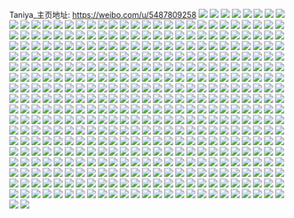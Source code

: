 Taniya_主页地址: https://weibo.com/u/5487809258 
![](https://wx4.sinaimg.cn/mw2000/005ZohSygy1h95zuwslwij31o0280npd.jpg) 
![](https://wx4.sinaimg.cn/mw2000/005ZohSygy1h95zvsg5s0j324n1o01ky.jpg) 
![](https://wx4.sinaimg.cn/mw2000/005ZohSygy1h95zv31nz1j32c0340npe.jpg) 
![](https://wx4.sinaimg.cn/mw2000/005ZohSygy1h95zw1trtvj30zu25otsc.jpg) 
![](https://wx4.sinaimg.cn/mw2000/005ZohSygy1h95zw4f3t1j30zu25oh9a.jpg) 
![](https://wx4.sinaimg.cn/mw2000/005ZohSygy1h95zcb1r9rj32c0340b29.jpg) 
![](https://wx4.sinaimg.cn/mw2000/005ZohSygy1h95zcgtg01j32c03401kz.jpg) 
![](https://wx4.sinaimg.cn/mw2000/005ZohSygy1h95z9g89dej31o0280kjm.jpg) 
![](https://wx4.sinaimg.cn/mw2000/005ZohSygy1h95yhqa2xnj32c02u0e81.jpg) 
![](https://wx4.sinaimg.cn/mw2000/005ZohSygy1h95yht1cf7j32c0340x6q.jpg) 
![](https://wx4.sinaimg.cn/mw2000/005ZohSygy1h95yi25teyj32yy1uh7wi.jpg) 
![](https://wx4.sinaimg.cn/mw2000/005ZohSygy1h8gouebncwj33402c04qr.jpg) 
![](https://wx4.sinaimg.cn/mw2000/005ZohSygy1h8gouvb2maj32c02klnpd.jpg) 
![](https://wx4.sinaimg.cn/mw2000/005ZohSygy1h6zey9qec3j31o0280b2a.jpg) 
![](https://wx4.sinaimg.cn/mw2000/005ZohSygy1h6zey5wbtwj32c0340x6q.jpg) 
![](https://wx4.sinaimg.cn/mw2000/005ZohSygy1h6zeybqvpuj30tu13udmr.jpg) 
![](https://wx4.sinaimg.cn/mw2000/005ZohSygy1h6zey7816wj32c03401kz.jpg) 
![](https://wx4.sinaimg.cn/mw2000/005ZohSygy1h68kj6m0nmj30u0140wgv.jpg) 
![](https://wx4.sinaimg.cn/mw2000/005ZohSygy1h68kjbuna6j30u01407cz.jpg) 
![](https://wx4.sinaimg.cn/mw2000/005ZohSygy1h68kjd84z0j30u00zw444.jpg) 
![](https://wx4.sinaimg.cn/mw2000/005ZohSygy1h5ijsxka7sj30u0140wo1.jpg) 
![](https://wx4.sinaimg.cn/mw2000/005ZohSygy1h3w806z3vnj30u0140jyn.jpg) 
![](https://wx4.sinaimg.cn/mw2000/005ZohSygy1h3w8096zbfj30u0140qdt.jpg) 
![](https://wx4.sinaimg.cn/mw2000/005ZohSygy1h3w80adfd1j30u011qgte.jpg) 
![](https://wx4.sinaimg.cn/mw2000/005ZohSygy1h3w80bfkfaj30u0140te6.jpg) 
![](https://wx4.sinaimg.cn/mw2000/005ZohSygy1h3w80esif9j30u01400zf.jpg) 
![](https://wx4.sinaimg.cn/mw2000/005ZohSygy1h3w80h1ls3j30u014p11k.jpg) 
![](https://wx4.sinaimg.cn/mw2000/005ZohSygy1h3aew0w56lj30qt1ao0we.jpg) 
![](https://wx4.sinaimg.cn/mw2000/005ZohSygy1h3aevkdrxkj30r619rgp0.jpg) 
![](https://wx4.sinaimg.cn/mw2000/005ZohSygy1h3af3y5f3vj30qm1f5djr.jpg) 
![](https://wx4.sinaimg.cn/mw2000/005ZohSygy1h3aezz6htkj30u0140dnx.jpg) 
![](https://wx4.sinaimg.cn/mw2000/005ZohSygy1h3af3xil0rj30u01sxgr1.jpg) 
![](https://wx4.sinaimg.cn/mw2000/005ZohSygy1h34mekm142j30u01hcdo5.jpg) 
![](https://wx4.sinaimg.cn/mw2000/005ZohSygy1h34mfsdm9kj30u01hcahr.jpg) 
![](https://wx4.sinaimg.cn/mw2000/005ZohSygy1h34mel9eo5j30mi0u0n0k.jpg) 
![](https://wx4.sinaimg.cn/mw2000/005ZohSygy1h32nqkxl5dj30u0140ajq.jpg) 
![](https://wx4.sinaimg.cn/mw2000/005ZohSygy1h2yghfojlhj30u013wh2s.jpg) 
![](https://wx4.sinaimg.cn/mw2000/005ZohSygy1h2ygh6hy5qj30u0141k3i.jpg) 
![](https://wx4.sinaimg.cn/mw2000/005ZohSygy1h2s6gnk465j30mi0u0adw.jpg) 
![](https://wx4.sinaimg.cn/mw2000/005ZohSygy1h2onlmfm2uj31420u0whk.jpg) 
![](https://wx4.sinaimg.cn/mw2000/005ZohSygy1h2kv6y9x7aj31400u0wmu.jpg) 
![](https://wx4.sinaimg.cn/mw2000/005ZohSygy1h2kvd7ukacj313u0tun59.jpg) 
![](https://wx4.sinaimg.cn/mw2000/005ZohSygy1h1xsl0fvfkj32c033zu0z.jpg) 
![](https://wx4.sinaimg.cn/mw2000/005ZohSygy1h1xsl200htj32c033y4qq.jpg) 
![](https://wx4.sinaimg.cn/mw2000/005ZohSygy1h1qtrdjkzjj31400u013h.jpg) 
![](https://wx4.sinaimg.cn/mw2000/005ZohSygy1h1qtrnxeafj30u0140qdy.jpg) 
![](https://wx4.sinaimg.cn/mw2000/005ZohSygy1h107edesb1j30wi1bjjw9.jpg) 
![](https://wx4.sinaimg.cn/mw2000/005ZohSygy1h107eeb5e3j30wi1ln44f.jpg) 
![](https://wx4.sinaimg.cn/mw2000/005ZohSygy1h0zpt6s3jaj30u0140afv.jpg) 
![](https://wx4.sinaimg.cn/mw2000/005ZohSygy1h0zpt1nrvjj30u0140wk3.jpg) 
![](https://wx4.sinaimg.cn/mw2000/005ZohSygy1h0zptr73z6j30sa25bnia.jpg) 
![](https://wx4.sinaimg.cn/mw2000/005ZohSygy1h0zptbr0vdj30sg2dbnb0.jpg) 
![](https://wx4.sinaimg.cn/mw2000/005ZohSygy1h0zpt90y54j30u018ln9v.jpg) 
![](https://wx4.sinaimg.cn/mw2000/005ZohSygy1h0zpt3hr8kj30u0140dq6.jpg) 
![](https://wx4.sinaimg.cn/mw2000/005ZohSygy1h0zpt4rk2wj30u0140n2i.jpg) 
![](https://wx4.sinaimg.cn/mw2000/005ZohSygy1h0zptfse1tj30sg2d7axu.jpg) 
![](https://wx4.sinaimg.cn/mw2000/005ZohSygy1h0zptjzsanj30u01407bo.jpg) 
![](https://wx4.sinaimg.cn/mw2000/005ZohSygy1h0oprohb6yj31zw2hjhdt.jpg) 
![](https://wx4.sinaimg.cn/mw2000/005ZohSygy1h0oprpothgj320y2m1kjl.jpg) 
![](https://wx4.sinaimg.cn/mw2000/005ZohSygy1h0oprnohrrj31o0280kjl.jpg) 
![](https://wx4.sinaimg.cn/mw2000/005ZohSygy1gz9rf8qkxlj30u01hcqdp.jpg) 
![](https://wx4.sinaimg.cn/mw2000/005ZohSygy1gytgy2g26dj31o0280npd.jpg) 
![](https://wx4.sinaimg.cn/mw2000/005ZohSygy1gytgzwhsz2j30u016618k.jpg) 
![](https://wx4.sinaimg.cn/mw2000/005ZohSygy1gymsaerx0fj31jl221x6p.jpg) 
![](https://wx4.sinaimg.cn/mw2000/005ZohSygy1gyms9rtgxaj32c0340qv9.jpg) 
![](https://wx4.sinaimg.cn/mw2000/005ZohSygy1gymsa5dmwsj31o0280e82.jpg) 
![](https://wx4.sinaimg.cn/mw2000/005ZohSygy1gymsab75axj32c0340hdw.jpg) 
![](https://wx4.sinaimg.cn/mw2000/005ZohSygy1gymsa1wdwrj32801o0hdu.jpg) 
![](https://wx4.sinaimg.cn/mw2000/005ZohSygy1gyms9yll9uj32c0340b2e.jpg) 
![](https://wx4.sinaimg.cn/mw2000/005ZohSygy1gx5k1pzoggj30u0140475.jpg) 
![](https://wx4.sinaimg.cn/mw2000/005ZohSyly1gwv4ba1qtqj310c1fl4qp.jpg) 
![](https://wx4.sinaimg.cn/mw2000/005ZohSygy1gwr4piaxxhj31400u0ajm.jpg) 
![](https://wx4.sinaimg.cn/mw2000/005ZohSygy1gwq020cymfj31ek1xy1kx.jpg) 
![](https://wx4.sinaimg.cn/mw2000/005ZohSygy1gwq021pwq8j31o02807wh.jpg) 
![](https://wx4.sinaimg.cn/mw2000/005ZohSygy1gwq01jii7hj32c0340u0x.jpg) 
![](https://wx4.sinaimg.cn/mw2000/005ZohSygy1gwq08b141yj32801o0hdu.jpg) 
![](https://wx4.sinaimg.cn/mw2000/005ZohSygy1gwq01yo2l6j31hp22ae81.jpg) 
![](https://wx4.sinaimg.cn/mw2000/005ZohSygy1gwq022s0y1j30sg1tjnmq.jpg) 
![](https://wx4.sinaimg.cn/mw2000/005ZohSygy1gwq01ff2h4j32c0340u0y.jpg) 
![](https://wx4.sinaimg.cn/mw2000/005ZohSygy1gwq01homwsj33402c0e82.jpg) 
![](https://wx4.sinaimg.cn/mw2000/005ZohSygy1gwq01piriaj32c0340b2b.jpg) 
![](https://wx4.sinaimg.cn/mw2000/005ZohSygy1gvst37ugcoj32o02o0e81.jpg) 
![](https://wx4.sinaimg.cn/mw2000/005ZohSygy1gvmwr95uk7j62801o0npd02.jpg) 
![](https://wx4.sinaimg.cn/mw2000/005ZohSygy1gvmwq4sl02j61o0280u0x02.jpg) 
![](https://wx4.sinaimg.cn/mw2000/005ZohSygy1gvmwqmrgrfj62801o0e8102.jpg) 
![](https://wx4.sinaimg.cn/mw2000/005ZohSygy1gvmwranupvj61o02807wh02.jpg) 
![](https://wx4.sinaimg.cn/mw2000/005ZohSygy1gvmwqcuk5fj62o02o01kz02.jpg) 
![](https://wx4.sinaimg.cn/mw2000/005ZohSygy1gvmwqdw3nij60xw0oy12r02.jpg) 
![](https://wx4.sinaimg.cn/mw2000/005ZohSygy1gvmwqxgs0hj61o02804qp02.jpg) 
![](https://wx4.sinaimg.cn/mw2000/005ZohSygy1gvmwrgf435j62c0340x6q02.jpg) 
![](https://wx4.sinaimg.cn/mw2000/005ZohSygy1gvmwqtaasjj62c02c0b2b02.jpg) 
![](https://wx4.sinaimg.cn/mw2000/005ZohSygy1gvmwrmu21sj63402c0b2b02.jpg) 
![](https://wx4.sinaimg.cn/mw2000/005ZohSygy1gvmwr34dstj61o0280b2a02.jpg) 
![](https://wx4.sinaimg.cn/mw2000/005ZohSyly1gvcjsc6kdij62c0340x6p02.jpg) 
![](https://wx4.sinaimg.cn/mw2000/005ZohSyly1guhlrxw0huj31o0280x6p.jpg) 
![](https://wx4.sinaimg.cn/mw2000/005ZohSyly1guhls15u9yj63402c0kjn02.jpg) 
![](https://wx4.sinaimg.cn/mw2000/005ZohSyly1guhls2ianyj62801o0u0x02.jpg) 
![](https://wx4.sinaimg.cn/mw2000/005ZohSyly1guhls6scvsj62c0340qv602.jpg) 
![](https://wx4.sinaimg.cn/mw2000/005ZohSygy1gtz2j6yjxaj31w02ionpd.jpg) 
![](https://wx4.sinaimg.cn/mw2000/005ZohSygy1grqe7ochvaj32lo2o0u12.jpg) 
![](https://wx4.sinaimg.cn/mw2000/005ZohSygy1grqe79551bj30u01oo1jo.jpg) 
![](https://wx4.sinaimg.cn/mw2000/005ZohSygy1grqe7a91hqj30u01t0npa.jpg) 
![](https://wx4.sinaimg.cn/mw2000/005ZohSygy1grqe7baen3j30tz1gu1kx.jpg) 
![](https://wx4.sinaimg.cn/mw2000/005ZohSygy1grqe7c8z5lj30u01cckio.jpg) 
![](https://wx4.sinaimg.cn/mw2000/005ZohSygy1grqe7g0h9yj3340340qv9.jpg) 
![](https://wx4.sinaimg.cn/mw2000/005ZohSygy1grmu5t4xr3j32c0340kjp.jpg) 
![](https://wx4.sinaimg.cn/mw2000/005ZohSygy1grmu5q2nrnj30u01t04q1.jpg) 
![](https://wx4.sinaimg.cn/mw2000/005ZohSygy1grmu5qyp10j314021q1ky.jpg) 
![](https://wx4.sinaimg.cn/mw2000/005ZohSygy1grmu5vluw4j32dc35skjq.jpg) 
![](https://wx4.sinaimg.cn/mw2000/005ZohSygy1grj97b2r5dj32c0340kjr.jpg) 
![](https://wx4.sinaimg.cn/mw2000/005ZohSygy1grj97d82f0j32c03401l4.jpg) 
![](https://wx4.sinaimg.cn/mw2000/005ZohSygy1grj97fath9j32c0340e87.jpg) 
![](https://wx4.sinaimg.cn/mw2000/005ZohSygy1grj978xrkvj32801o07wk.jpg) 
![](https://wx4.sinaimg.cn/mw2000/005ZohSygy1grj974qql3j32dc35skjt.jpg) 
![](https://wx4.sinaimg.cn/mw2000/005ZohSygy1grj976tc99j32c0340hdy.jpg) 
![](https://wx4.sinaimg.cn/mw2000/005ZohSygy1grasxeb7ixj32c0340kjs.jpg) 
![](https://wx4.sinaimg.cn/mw2000/005ZohSygy1grasx934usj32c0340x6w.jpg) 
![](https://wx4.sinaimg.cn/mw2000/005ZohSygy1graswux9erj32dc35sx6x.jpg) 
![](https://wx4.sinaimg.cn/mw2000/005ZohSygy1grasxkuwurj32801o0kjo.jpg) 
![](https://wx4.sinaimg.cn/mw2000/005ZohSygy1grasxi1j2xj31o02801kz.jpg) 
![](https://wx4.sinaimg.cn/mw2000/005ZohSygy1grasx3yee5j32c0340e87.jpg) 
![](https://wx4.sinaimg.cn/mw2000/005ZohSygy1graswz9ys5j32c0340x6t.jpg) 
![](https://wx4.sinaimg.cn/mw2000/005ZohSygy1grasxos5q3j32c03407wm.jpg) 
![](https://wx4.sinaimg.cn/mw2000/005ZohSygy1grasxgetrzj325s321kjm.jpg) 
![](https://wx4.sinaimg.cn/mw2000/005ZohSygy1gr7hsjbegwj31ho1zkkjm.jpg) 
![](https://wx4.sinaimg.cn/mw2000/005ZohSygy1gr7hstp1z4j32dc35s4qy.jpg) 
![](https://wx4.sinaimg.cn/mw2000/005ZohSygy1gr7ht8za38j31o0280qv9.jpg) 
![](https://wx4.sinaimg.cn/mw2000/005ZohSygy1gr7hsn18wmj329q340nph.jpg) 
![](https://wx4.sinaimg.cn/mw2000/005ZohSygy1gr7ht4hwvpj32c0340x6v.jpg) 
![](https://wx4.sinaimg.cn/mw2000/005ZohSygy1gr7hsyd2ccj32c0340npj.jpg) 
![](https://wx4.sinaimg.cn/mw2000/005ZohSygy1gr7hshdsuij30u0140tdj.jpg) 
![](https://wx4.sinaimg.cn/mw2000/005ZohSygy1gr7htapx5kj32c0340qv5.jpg) 
![](https://wx4.sinaimg.cn/mw2000/005ZohSygy1gr7htcf5ujj32c02c04qq.jpg) 
![](https://wx4.sinaimg.cn/mw2000/005ZohSygy1gr0bo31wppj30u013zh42.jpg) 
![](https://wx4.sinaimg.cn/mw2000/005ZohSygy1gr0bo3hxumj30rs1i4nhl.jpg) 
![](https://wx4.sinaimg.cn/mw2000/005ZohSygy1gr0bo4w1wyj30rs15o1kx.jpg) 
![](https://wx4.sinaimg.cn/mw2000/005ZohSygy1gpwzm0bonnj30u0140q6e.jpg) 
![](https://wx4.sinaimg.cn/mw2000/005ZohSygy1gpx03lxrpbj30u0140wgp.jpg) 
![](https://wx4.sinaimg.cn/mw2000/005ZohSygy1gpwzlfpm6pj32dc35s4qv.jpg) 
![](https://wx4.sinaimg.cn/mw2000/005ZohSygy1gpwzt5a5w8j30u0140djw.jpg) 
![](https://wx4.sinaimg.cn/mw2000/005ZohSygy1gpwzrdiivlj313z0u0aib.jpg) 
![](https://wx4.sinaimg.cn/mw2000/005ZohSygy1gpwzt62e51j31400u00wd.jpg) 
![](https://wx4.sinaimg.cn/mw2000/005ZohSygy1gpwzwwszaqj30u00u0jv8.jpg) 
![](https://wx4.sinaimg.cn/mw2000/005ZohSygy1gpwztv2l4ej31400u0793.jpg) 
![](https://wx4.sinaimg.cn/mw2000/005ZohSygy1gpwzxnr5btj30u013z0za.jpg) 
![](https://wx4.sinaimg.cn/mw2000/005ZohSygy1gpwzrerizmj30u0140dj5.jpg) 
![](https://wx4.sinaimg.cn/mw2000/005ZohSygy1gpwzyri313j335s2dcqva.jpg) 
![](https://wx4.sinaimg.cn/mw2000/005ZohSyly1gpv817h5xvj320e2xgqv7.jpg) 
![](https://wx4.sinaimg.cn/mw2000/005ZohSyly1gpv81k3l8lj32o02o04qt.jpg) 
![](https://wx4.sinaimg.cn/mw2000/005ZohSyly1gpv80ladw1j32dc35skjq.jpg) 
![](https://wx4.sinaimg.cn/mw2000/005ZohSyly1gpv80xtlkkj32dc35s7wm.jpg) 
![](https://wx4.sinaimg.cn/mw2000/005ZohSygy1gpq1tgpucnj30u0140qpn.jpg) 
![](https://wx4.sinaimg.cn/mw2000/005ZohSygy1gpq1th92mhj30u0140nid.jpg) 
![](https://wx4.sinaimg.cn/mw2000/005ZohSygy1gpq1tk4i7gj31w02ionpf.jpg) 
![](https://wx4.sinaimg.cn/mw2000/005ZohSygy1gpq1tq4hihj32dc35sx6u.jpg) 
![](https://wx4.sinaimg.cn/mw2000/005ZohSygy1gpbgu9vg8xj31og28kb2b.jpg) 
![](https://wx4.sinaimg.cn/mw2000/005ZohSygy1gpbgu7882gj31sc2dsu0z.jpg) 
![](https://wx4.sinaimg.cn/mw2000/005ZohSygy1gpbgu87kpfj31401hce81.jpg) 
![](https://wx4.sinaimg.cn/mw2000/005ZohSygy1gpbgu4bxlzj31sc2dsx6r.jpg) 
![](https://wx4.sinaimg.cn/mw2000/005ZohSygy1gp95vqkntxj30u014047q.jpg) 
![](https://wx4.sinaimg.cn/mw2000/005ZohSygy1gp95v56duuj31w02io1l0.jpg) 
![](https://wx4.sinaimg.cn/mw2000/005ZohSygy1gp95uz7xo7j32882zbu10.jpg) 
![](https://wx4.sinaimg.cn/mw2000/005ZohSygy1gp95xs3006j30u0140wlx.jpg) 
![](https://wx4.sinaimg.cn/mw2000/005ZohSygy1gp96k6tlxaj30qo0w4acx.jpg) 
![](https://wx4.sinaimg.cn/mw2000/005ZohSygy1gp95vr6jdzj30u01400yo.jpg) 
![](https://wx4.sinaimg.cn/mw2000/005ZohSygy1gp96tnaguhj30u0140aew.jpg) 
![](https://wx4.sinaimg.cn/mw2000/005ZohSygy1gp96n7eusvj31400u0gs6.jpg) 
![](https://wx4.sinaimg.cn/mw2000/005ZohSygy1gp96pxum7mj31400u0afn.jpg) 
![](https://wx4.sinaimg.cn/mw2000/005ZohSyly1gox1efpdr9j31w02io4qs.jpg) 
![](https://wx4.sinaimg.cn/mw2000/005ZohSyly1gox1ehcpvnj32002yoqv7.jpg) 
![](https://wx4.sinaimg.cn/mw2000/005ZohSyly1gox1ehvwshj30u014044a.jpg) 
![](https://wx4.sinaimg.cn/mw2000/005ZohSyly1gox1ejj2pmj32402tchdv.jpg) 
![](https://wx4.sinaimg.cn/mw2000/005ZohSyly1gox1elcs4dj32402tce83.jpg) 
![](https://wx4.sinaimg.cn/mw2000/005ZohSyly1gox1en685rj31w02iohdw.jpg) 
![](https://wx4.sinaimg.cn/mw2000/005ZohSyly1gox1enw5b9j30vc0u0wrw.jpg) 
![](https://wx4.sinaimg.cn/mw2000/005ZohSyly1goqpy09htwj32he2le1kz.jpg) 
![](https://wx4.sinaimg.cn/mw2000/005ZohSyly1goqpyaos59j31w02iox6r.jpg) 
![](https://wx4.sinaimg.cn/mw2000/005ZohSyly1goqpyvgmo9j32dc35su12.jpg) 
![](https://wx4.sinaimg.cn/mw2000/005ZohSyly1goqpz3xdevj32o02o0hdv.jpg) 
![](https://wx4.sinaimg.cn/mw2000/005ZohSyly1goqpz4yzluj30u00u0n2a.jpg) 
![](https://wx4.sinaimg.cn/mw2000/005ZohSyly1goqpz59wr2j30go0goq4i.jpg) 
![](https://wx4.sinaimg.cn/mw2000/005ZohSyly1goiis1qv6rj30u014gjvo.jpg) 
![](https://wx4.sinaimg.cn/mw2000/005ZohSyly1goiis1akekj313z0u0gqi.jpg) 
![](https://wx4.sinaimg.cn/mw2000/005ZohSyly1go83nc20ztj32c02c0b2d.jpg) 
![](https://wx4.sinaimg.cn/mw2000/005ZohSyly1go83ny9ciuj32c0340qvb.jpg) 
![](https://wx4.sinaimg.cn/mw2000/005ZohSyly1go83nlmv6cj32c02c01l0.jpg) 
![](https://wx4.sinaimg.cn/mw2000/005ZohSyly1go83n0iq7nj32c0342npg.jpg) 
![](https://wx4.sinaimg.cn/mw2000/005ZohSyly1go83ow8r3gj32o02o01kz.jpg) 
![](https://wx4.sinaimg.cn/mw2000/005ZohSyly1go83o055mnj30u0140gt3.jpg) 
![](https://wx4.sinaimg.cn/mw2000/005ZohSyly1go83te1nwfj30qo10agnu.jpg) 
![](https://wx4.sinaimg.cn/mw2000/005ZohSyly1go83v4lvs2j30qo0pv75p.jpg) 
![](https://wx4.sinaimg.cn/mw2000/005ZohSyly1go83x9rvg2j30nc0nxq31.jpg) 
![](https://wx4.sinaimg.cn/mw2000/005ZohSyly1go4rrlqmy1j31w02ioqv7.jpg) 
![](https://wx4.sinaimg.cn/mw2000/005ZohSyly1go4rnxmgkwj325r2ntx6r.jpg) 
![](https://wx4.sinaimg.cn/mw2000/005ZohSyly1go4ro3zzdpj32o02o0x6r.jpg) 
![](https://wx4.sinaimg.cn/mw2000/005ZohSyly1go3fyndhlcj31400u0wzg.jpg) 
![](https://wx4.sinaimg.cn/mw2000/005ZohSyly1go3fyo06r5j31400u0at3.jpg) 
![](https://wx4.sinaimg.cn/mw2000/005ZohSyly1go128yhdcej30u00vetd6.jpg) 
![](https://wx4.sinaimg.cn/mw2000/005ZohSyly1go129hsu01j32jb2c0hdu.jpg) 
![](https://wx4.sinaimg.cn/mw2000/005ZohSyly1go128zbd0cj30zg0rgnma.jpg) 
![](https://wx4.sinaimg.cn/mw2000/005ZohSyly1go129fj4zpj32c0340u14.jpg) 
![](https://wx4.sinaimg.cn/mw2000/005ZohSyly1go128t1wnbj315o15ou0x.jpg) 
![](https://wx4.sinaimg.cn/mw2000/005ZohSyly1go128y197yj315m1jikjl.jpg) 
![](https://wx4.sinaimg.cn/mw2000/005ZohSyly1gnnf11wxrzj32o02o07wl.jpg) 
![](https://wx4.sinaimg.cn/mw2000/005ZohSyly1gnnf17yrjtj32dc35s7wm.jpg) 
![](https://wx4.sinaimg.cn/mw2000/005ZohSyly1gnnf3wtndpj30u01t0tfh.jpg) 
![](https://wx4.sinaimg.cn/mw2000/005ZohSyly1gnjy60c6hfj31w02iohdw.jpg) 
![](https://wx4.sinaimg.cn/mw2000/005ZohSyly1gnjy67rst0j31w02io1l1.jpg) 
![](https://wx4.sinaimg.cn/mw2000/005ZohSyly1gnbhcnamgpj32db2dbhdv.jpg) 
![](https://wx4.sinaimg.cn/mw2000/005ZohSyly1gnbhcfsr0qj32db2dbqv7.jpg) 
![](https://wx4.sinaimg.cn/mw2000/005ZohSyly1gnbhcjliwjj32o02o0b2d.jpg) 
![](https://wx4.sinaimg.cn/mw2000/005ZohSyly1gnbhcogjwhj316o1kw4oe.jpg) 
![](https://wx4.sinaimg.cn/mw2000/005ZohSyly1gnbhcoxg8dj30u0140n1i.jpg) 
![](https://wx4.sinaimg.cn/mw2000/005ZohSyly1gn3vunrtg7j30z61kwkjl.jpg) 
![](https://wx4.sinaimg.cn/mw2000/005ZohSyly1gn3vyedh5pj32o02o0qv5.jpg) 
![](https://wx4.sinaimg.cn/mw2000/005ZohSyly1gn3vuaxv8xj32c02c04qq.jpg) 
![](https://wx4.sinaimg.cn/mw2000/005ZohSyly1gn3vu4au5pj30u00u0797.jpg) 
![](https://wx4.sinaimg.cn/mw2000/005ZohSyly1gn3vuivqxdj32c03404qq.jpg) 
![](https://wx4.sinaimg.cn/mw2000/005ZohSyly1gn3vyhdb6gj30u00u0qs1.jpg) 
![](https://wx4.sinaimg.cn/mw2000/005ZohSyly1gn3vu39iixj32c0340kjp.jpg) 
![](https://wx4.sinaimg.cn/mw2000/005ZohSyly1gml7scgbxwj31403ymhdv.jpg) 
![](https://wx4.sinaimg.cn/mw2000/005ZohSyly1gml7sgux8fj31404th7wk.jpg) 
![](https://wx4.sinaimg.cn/mw2000/005ZohSyly1gml7snbjd9j31404the84.jpg) 
![](https://wx4.sinaimg.cn/mw2000/005ZohSyly1gml7svaw98j31404g5qv8.jpg) 
![](https://wx4.sinaimg.cn/mw2000/005ZohSyly1gml7t3u0zgj31403c4npf.jpg) 
![](https://wx4.sinaimg.cn/mw2000/005ZohSyly1gml7t8eyg4j31404bgnpf.jpg) 
![](https://wx4.sinaimg.cn/mw2000/005ZohSyly1gml7tds3wij314047xnpg.jpg) 
![](https://wx4.sinaimg.cn/mw2000/005ZohSyly1gml7tjep5fj31404zk7wk.jpg) 
![](https://wx4.sinaimg.cn/mw2000/005ZohSyly1gml7tr1vlrj31404ww1l1.jpg) 
![](https://wx4.sinaimg.cn/mw2000/005ZohSyly1gmfywxk71zj32o02o0x6q.jpg) 
![](https://wx4.sinaimg.cn/mw2000/005ZohSyly1gmfywzx0qxj32o02o04qr.jpg) 
![](https://wx4.sinaimg.cn/mw2000/005ZohSygy1gmc7pal88gj30qo0qd3zr.jpg) 
![](https://wx4.sinaimg.cn/mw2000/005ZohSyly1glmikct3vjj31sg2ds7wk.jpg) 
![](https://wx4.sinaimg.cn/mw2000/005ZohSyly1glmj06guwhj31w02ioe83.jpg) 
![](https://wx4.sinaimg.cn/mw2000/005ZohSyly1glmikh858bj32c0340qva.jpg) 
![](https://wx4.sinaimg.cn/mw2000/005ZohSyly1glmik83baoj32c0340b2b.jpg) 
![](https://wx4.sinaimg.cn/mw2000/005ZohSyly1glmikams26j33402c07wl.jpg) 
![](https://wx4.sinaimg.cn/mw2000/005ZohSyly1glmikez7o0j324h2waqv8.jpg) 
![](https://wx4.sinaimg.cn/mw2000/005ZohSyly1glmikjoo0sj33402c0b2d.jpg) 
![](https://wx4.sinaimg.cn/mw2000/005ZohSyly1glehi3t6lwj32dc35snph.jpg) 
![](https://wx4.sinaimg.cn/mw2000/005ZohSyly1glehicovhwj32dc35skjq.jpg) 
![](https://wx4.sinaimg.cn/mw2000/005ZohSyly1glehijjiq1j326i35skjq.jpg) 
![](https://wx4.sinaimg.cn/mw2000/005ZohSyly1glehipj3gxj31w02io7wl.jpg) 
![](https://wx4.sinaimg.cn/mw2000/005ZohSyly1gkyeusjp6oj32c0340hdy.jpg) 
![](https://wx4.sinaimg.cn/mw2000/005ZohSyly1gkyev7yxhlj32c02c01ky.jpg) 
![](https://wx4.sinaimg.cn/mw2000/005ZohSyly1gkyevdw81tj32c02c0hdt.jpg) 
![](https://wx4.sinaimg.cn/mw2000/005ZohSyly1gkyevqitwoj3340340kjo.jpg) 
![](https://wx4.sinaimg.cn/mw2000/005ZohSyly1gk8aqcs50dj32c0340hdv.jpg) 
![](https://wx4.sinaimg.cn/mw2000/005ZohSyly1gk8ar8kuh3j32c0340u11.jpg) 
![](https://wx4.sinaimg.cn/mw2000/005ZohSyly1gk1vhb504zj31405zy1l2.jpg) 
![](https://wx4.sinaimg.cn/mw2000/005ZohSyly1gk1vhgyzytj31404g84qs.jpg) 
![](https://wx4.sinaimg.cn/mw2000/005ZohSyly1gk1vhjwjrvj314042u4qs.jpg) 
![](https://wx4.sinaimg.cn/mw2000/005ZohSyly1gk1vhl24zlj31404g84qr.jpg) 
![](https://wx4.sinaimg.cn/mw2000/005ZohSyly1gk1vhmo4goj33402c0e86.jpg) 
![](https://wx4.sinaimg.cn/mw2000/005ZohSyly1gk1vhqjftoj32c0340b2d.jpg) 
![](https://wx4.sinaimg.cn/mw2000/005ZohSyly1gjjzi05cc2j30cz1f6jsw.jpg) 
![](https://wx4.sinaimg.cn/mw2000/005ZohSyly1gjdj1b4244j31s02dcu0z.jpg) 
![](https://wx4.sinaimg.cn/mw2000/005ZohSyly1gjdj1cb67cj31s02dc1l1.jpg) 
![](https://wx4.sinaimg.cn/mw2000/005ZohSyly1giyms6ly14j30u00u0e0d.jpg) 
![](https://wx4.sinaimg.cn/mw2000/005ZohSyly1giyms74mavj30u00u0e05.jpg) 
![](https://wx4.sinaimg.cn/mw2000/005ZohSyly1giymrzgprcj30qo0d875x.jpg) 
![](https://wx4.sinaimg.cn/mw2000/005ZohSyly1gioa9y97w8j31jk224npe.jpg) 
![](https://wx4.sinaimg.cn/mw2000/005ZohSyly1gioaa0qyt4j30rs0wj4hu.jpg) 
![](https://wx4.sinaimg.cn/mw2000/005ZohSyly1gioabbbsrkj32c0340e82.jpg) 
![](https://wx4.sinaimg.cn/mw2000/005ZohSyly1gioa9yyasrj30tz13zwym.jpg) 
![](https://wx4.sinaimg.cn/mw2000/005ZohSyly1gilsu96xoaj33k02o04qs.jpg) 
![](https://wx4.sinaimg.cn/mw2000/005ZohSyly1gilsubcrwmj33k02o01kz.jpg) 
![](https://wx4.sinaimg.cn/mw2000/005ZohSyly1giazyc9ov4j30u01t0nlx.jpg) 
![](https://wx4.sinaimg.cn/mw2000/005ZohSyly1giazyezxz3j30u01t0nnp.jpg) 
![](https://wx4.sinaimg.cn/mw2000/005ZohSyly1giazyieh40j30u01t01kx.jpg) 
![](https://wx4.sinaimg.cn/mw2000/005ZohSyly1giazyo4u9bj30u01t0txy.jpg) 
![](https://wx4.sinaimg.cn/mw2000/005ZohSyly1giazyp6nilj30qo0ztq7s.jpg) 
![](https://wx4.sinaimg.cn/mw2000/005ZohSyly1gi6w4ax74wj30qo0qzn1p.jpg) 
![](https://wx4.sinaimg.cn/mw2000/005ZohSyly1gg4rzplydtj33402c04qr.jpg) 
![](https://wx4.sinaimg.cn/mw2000/005ZohSyly1gg4s05o680j32c0340x6t.jpg) 
![](https://wx4.sinaimg.cn/mw2000/005ZohSyly1gg4s1lten3j32c03401l2.jpg) 
![](https://wx4.sinaimg.cn/mw2000/005ZohSyly1gg4rx3ngy4j30u0140kjl.jpg) 
![](https://wx4.sinaimg.cn/mw2000/005ZohSyly1gg4s1o43bpj32c0340kjn.jpg) 
![](https://wx4.sinaimg.cn/mw2000/005ZohSyly1gg4s1tbj48j32c03404qr.jpg) 
![](https://wx4.sinaimg.cn/mw2000/005ZohSyly1gg4s2yo6oaj32c0340x6u.jpg) 
![](https://wx4.sinaimg.cn/mw2000/005ZohSyly1gg4s3s8dmcj32c03407wk.jpg) 
![](https://wx4.sinaimg.cn/mw2000/005ZohSyly1gg4s4djjq0j33402c0x6p.jpg) 
![](https://wx4.sinaimg.cn/mw2000/005ZohSyly1gg1cn7a5q4j32c03407wi.jpg) 
![](https://wx4.sinaimg.cn/mw2000/005ZohSyly1gg1bqmq5tnj32c0340qv6.jpg) 
![](https://wx4.sinaimg.cn/mw2000/005ZohSyly1gfue4zyqtqj31hc140wmf.jpg) 
![](https://wx4.sinaimg.cn/mw2000/005ZohSyly1gfue4zhjmoj313z1hcqaq.jpg) 
![](https://wx4.sinaimg.cn/mw2000/005ZohSyly1gfue4xqzjdj31401hc1aw.jpg) 
![](https://wx4.sinaimg.cn/mw2000/005ZohSyly1gfue4yxhuqj31jk1jknpe.jpg) 
![](https://wx4.sinaimg.cn/mw2000/005ZohSyly1gfroquk8oqj30n313i763.jpg) 
![](https://wx4.sinaimg.cn/mw2000/005ZohSyly1gfl676n3k1j32tq248e81.jpg) 
![](https://wx4.sinaimg.cn/mw2000/005ZohSyly1gfl67w0kv4j32c0340hdu.jpg) 
![](https://wx4.sinaimg.cn/mw2000/005ZohSyly1gfivr0txfzj31jk15ou0x.jpg) 
![](https://wx4.sinaimg.cn/mw2000/005ZohSyly1gfivra0kumj3160160hdt.jpg) 
![](https://wx4.sinaimg.cn/mw2000/005ZohSyly1gfhhdntneej3140282hdt.jpg) 
![](https://wx4.sinaimg.cn/mw2000/005ZohSyly1gfhhdpk2s0j31403phnpf.jpg) 
![](https://wx4.sinaimg.cn/mw2000/005ZohSyly1gfhhdlj874j3140282hdu.jpg) 
![](https://wx4.sinaimg.cn/mw2000/005ZohSyly1gfhhdms2a1j3140282u0x.jpg) 
![](https://wx4.sinaimg.cn/mw2000/005ZohSyly1gfhhheknigj31402824qq.jpg) 
![](https://wx4.sinaimg.cn/mw2000/005ZohSyly1gfauvm40b6j30u0140zop.jpg) 
![](https://wx4.sinaimg.cn/mw2000/005ZohSyly1gf6fc97uk4j30u016un3g.jpg) 
![](https://wx4.sinaimg.cn/mw2000/005ZohSyly1gf6fcbi5lnj30u01490yg.jpg) 
![](https://wx4.sinaimg.cn/mw2000/005ZohSyly1gewn7ivu5pj31z41bhb2a.jpg) 
![](https://wx4.sinaimg.cn/mw2000/005ZohSyly1ger7pbfvdmj30u01407br.jpg) 
![](https://wx4.sinaimg.cn/mw2000/005ZohSyly1gemb4s7r8gj30u00u045t.jpg) 
![](https://wx4.sinaimg.cn/mw2000/005ZohSyly1gcwa6fyxaej312u0u0ady.jpg) 
![](https://wx4.sinaimg.cn/mw2000/005ZohSyly1gcwa6hnz0vj30u00vvwh3.jpg) 
![](https://wx4.sinaimg.cn/mw2000/005ZohSyly1gcwa6ikhmwj30qo0htmxy.jpg) 
![](https://wx4.sinaimg.cn/mw2000/005ZohSyly1gcwa6uqwjej30qo0lb0vg.jpg) 
![](https://wx4.sinaimg.cn/mw2000/005ZohSygy1g9cztauidyj30ow0k4goh.jpg) 
![](https://wx4.sinaimg.cn/mw2000/005ZohSyly1g8onk84itcj30qo0jqgo0.jpg) 
![](https://wx4.sinaimg.cn/mw2000/005ZohSygy1g87906a8gjj33402c0qv5.jpg) 
![](https://wx4.sinaimg.cn/mw2000/005ZohSygy1g87907gscwj33402c0qv5.jpg) 
![](https://wx4.sinaimg.cn/mw2000/005ZohSygy1g87904ys3tj33402c0e81.jpg) 
![](https://wx4.sinaimg.cn/mw2000/005ZohSygy1g879088cq1j33402c07wh.jpg) 
![](https://wx4.sinaimg.cn/mw2000/005ZohSygy1g87908xvnsj33402c0x5l.jpg) 
![](https://wx4.sinaimg.cn/mw2000/005ZohSygy1g87909t9rwj33402c04qe.jpg) 
![](https://wx4.sinaimg.cn/mw2000/005ZohSygy1g82fbm75hjj32c02c01kz.jpg) 
![](https://wx4.sinaimg.cn/mw2000/005ZohSygy1g82fbipwk0j32c03407wk.jpg) 
![](https://wx4.sinaimg.cn/mw2000/005ZohSygy1g82fbnglmpj32c02c07wi.jpg) 
![](https://wx4.sinaimg.cn/mw2000/005ZohSygy1g82fbskq6ej32c03401ky.jpg) 
![](https://wx4.sinaimg.cn/mw2000/005ZohSygy1g82fbpgbhrj32c02c0qv7.jpg) 
![](https://wx4.sinaimg.cn/mw2000/005ZohSygy1g82fbvggs6j32c0340qv9.jpg) 
![](https://wx4.sinaimg.cn/mw2000/005ZohSygy1g82fbrdccgj32c02c0npe.jpg) 
![](https://wx4.sinaimg.cn/mw2000/005ZohSygy1g82fh61aamj32c02c0kjl.jpg) 
![](https://wx4.sinaimg.cn/mw2000/005ZohSygy1g82fmvtts1j30u0140hdt.jpg) 
![](https://wx4.sinaimg.cn/mw2000/005ZohSyly1g80bcmg3s5j30u00u0440.jpg) 
![](https://wx4.sinaimg.cn/mw2000/005ZohSyly1g80bcnff7dj30u00u0tg5.jpg) 
![](https://wx4.sinaimg.cn/mw2000/005ZohSyly1g80bco9198j30u00u0n1h.jpg) 
![](https://wx4.sinaimg.cn/mw2000/005ZohSyly1g80bcpz4i6j30u00u00zu.jpg) 
![](https://wx4.sinaimg.cn/mw2000/005ZohSyly1g80bcqy5w5j30u00u0gsg.jpg) 
![](https://wx4.sinaimg.cn/mw2000/005ZohSyly1g80bcrv9ujj30u00u0gri.jpg) 
![](https://wx4.sinaimg.cn/mw2000/005ZohSyly1g80bf1158tj30u00u0dhv.jpg) 
![](https://wx4.sinaimg.cn/mw2000/005ZohSyly1g7l5nhbl5yj30u0140dn1.jpg) 
![](https://wx4.sinaimg.cn/mw2000/005ZohSyly1g7l5nlf8vlj30u0140ti3.jpg) 
![](https://wx4.sinaimg.cn/mw2000/005ZohSyly1g7l5nin6sij31400u078d.jpg) 
![](https://wx4.sinaimg.cn/mw2000/005ZohSyly1g7l5nk7s2pj31400u0nbn.jpg) 
![](https://wx4.sinaimg.cn/mw2000/005ZohSyly1g7l5nm9vogj30u0140agy.jpg) 
![](https://wx4.sinaimg.cn/mw2000/005ZohSyly1g7l5nmwqbgj30u01400x9.jpg) 
![](https://wx4.sinaimg.cn/mw2000/005ZohSyly1g7l5nnqx4jj30u0140n3p.jpg) 
![](https://wx4.sinaimg.cn/mw2000/005ZohSyly1g7l5npbhufj31400u07b3.jpg) 
![](https://wx4.sinaimg.cn/mw2000/005ZohSyly1g7l5nqrag0j30u01407bu.jpg) 
![](https://wx4.sinaimg.cn/mw2000/005ZohSyly1g77cehiq51j32c02c0x62.jpg) 
![](https://wx4.sinaimg.cn/mw2000/005ZohSyly1g77celva8aj32c02c0b29.jpg) 
![](https://wx4.sinaimg.cn/mw2000/005ZohSyly1g77cedtyotj32c02c07wh.jpg) 
![](https://wx4.sinaimg.cn/mw2000/005ZohSyly1g77ceocor9j32c02c07wh.jpg) 
![](https://wx4.sinaimg.cn/mw2000/005ZohSyly1g77ch3rq0pj32c02c04gk.jpg) 
![](https://wx4.sinaimg.cn/mw2000/005ZohSyly1g77ch4cc7dj32c02c0qhs.jpg) 
![](https://wx4.sinaimg.cn/mw2000/005ZohSyly1g77chxrhyaj32c02c07w3.jpg) 
![](https://wx4.sinaimg.cn/mw2000/005ZohSyly1g77ch56pmyj32c02c0ncu.jpg) 
![](https://wx4.sinaimg.cn/mw2000/005ZohSyly1g77chwov2zj32c02c07wh.jpg) 
![](https://wx4.sinaimg.cn/mw2000/005ZohSyly1g7043wry6tj30u00u0q7v.jpg) 
![](https://wx4.sinaimg.cn/mw2000/005ZohSyly1g7043xvp4aj30u00u0jw1.jpg) 
![](https://wx4.sinaimg.cn/mw2000/005ZohSyly1g7043z0f9sj30u00u0jwd.jpg) 
![](https://wx4.sinaimg.cn/mw2000/005ZohSyly1g70440n3b8j30u00u0ths.jpg) 
![](https://wx4.sinaimg.cn/mw2000/005ZohSyly1g704lf8sbqj30u00u0n0q.jpg) 
![](https://wx4.sinaimg.cn/mw2000/005ZohSyly1g704khwdz5j30qo0zx793.jpg) 
![](https://wx4.sinaimg.cn/mw2000/005ZohSyly1g6y8ejd6fuj31c21hc48g.jpg) 
![](https://wx4.sinaimg.cn/mw2000/005ZohSyly1g6y8fuxmi6j30qo0mtwh1.jpg) 
![](https://wx4.sinaimg.cn/mw2000/005ZohSyly1g6y8g6ozeaj30u00u0tbb.jpg) 
![](https://wx4.sinaimg.cn/mw2000/005ZohSyly1g6y8hpk2bfj30u00u0q9p.jpg) 
![](https://wx4.sinaimg.cn/mw2000/005ZohSyly1g6y8gi2p0pj30u00u0ae1.jpg) 
![](https://wx4.sinaimg.cn/mw2000/005ZohSyly1g6y8fa3vp7j30qo0qedkg.jpg) 
![](https://wx4.sinaimg.cn/mw2000/005ZohSygy1g6lqo1qyw7j30u013zjx8.jpg) 
![](https://wx4.sinaimg.cn/mw2000/005ZohSyly1g6amzq7wl5j32c02c0hdt.jpg) 
![](https://wx4.sinaimg.cn/mw2000/005ZohSyly1g6amzuumuuj32c02c0x6p.jpg) 
![](https://wx4.sinaimg.cn/mw2000/005ZohSyly1g6amzrtilvj32c02c04qq.jpg) 
![](https://wx4.sinaimg.cn/mw2000/005ZohSyly1g6amztea6zj32c02c0qv5.jpg) 
![](https://wx4.sinaimg.cn/mw2000/005ZohSyly1g5w62nylarj30u00u0ah7.jpg) 
![](https://wx4.sinaimg.cn/mw2000/005ZohSyly1g5w62ox9wwj30u00u0dm5.jpg) 
![](https://wx4.sinaimg.cn/mw2000/005ZohSyly1g5w62cdh95j32c02c0kjp.jpg) 
![](https://wx4.sinaimg.cn/mw2000/005ZohSyly1g5avfrkl2cj30u00u045m.jpg) 
![](https://wx4.sinaimg.cn/mw2000/005ZohSyly1g5avfrrw8hj30u00u0ai0.jpg) 
![](https://wx4.sinaimg.cn/mw2000/005ZohSyly1g5avfs4skuj30u00u012f.jpg) 
![](https://wx4.sinaimg.cn/mw2000/005ZohSyly1g5avfsg163j30u00u0tj8.jpg) 
![](https://wx4.sinaimg.cn/mw2000/005ZohSyly1g5avfrd4dtj30u00u0qfy.jpg) 
![](https://wx4.sinaimg.cn/mw2000/005ZohSyly1g53yuik3bej318g18gn62.jpg) 
![](https://wx4.sinaimg.cn/mw2000/005ZohSyly1g53yuka0rqj318g18g165.jpg) 
![](https://wx4.sinaimg.cn/mw2000/005ZohSyly1g53yul48fdj318g18gh09.jpg) 
![](https://wx4.sinaimg.cn/mw2000/005ZohSyly1g53yulzyzhj318g18gdrz.jpg) 
![](https://wx4.sinaimg.cn/mw2000/005ZohSyly1g53yumk7p3j318g18gn3y.jpg) 
![](https://wx4.sinaimg.cn/mw2000/005ZohSyly1g53yun883bj318g18ggyb.jpg) 
![](https://wx4.sinaimg.cn/mw2000/005ZohSyly1g53yuo6s4kj318g18ggxu.jpg) 
![](https://wx4.sinaimg.cn/mw2000/005ZohSyly1g53yup1tu0j318g18gqif.jpg) 
![](https://wx4.sinaimg.cn/mw2000/005ZohSyly1g53yupqjlzj318g18ggyj.jpg) 
![](https://wx4.sinaimg.cn/mw2000/005ZohSygy1g4a8dp7o6zj30zk1o0kj7.jpg) 
![](https://wx4.sinaimg.cn/mw2000/005ZohSygy1g4a8dpsmiij30zk1o0e81.jpg) 
![](https://wx4.sinaimg.cn/mw2000/005ZohSygy1g4a8dq994fj30zk1o0e81.jpg) 
![](https://wx4.sinaimg.cn/mw2000/005ZohSygy1g4a8dqpic5j30zk1o0hdt.jpg) 
![](https://wx4.sinaimg.cn/mw2000/005ZohSyly1g3flwper2zj30ru1k8dty.jpg) 
![](https://wx4.sinaimg.cn/mw2000/005ZohSyly1g3flwpzrvdj30u019013p.jpg) 
![](https://wx4.sinaimg.cn/mw2000/005ZohSyly1g3flwqruacj30ru1jkari.jpg) 
![](https://wx4.sinaimg.cn/mw2000/005ZohSyly1g3flwrdos3j30ru1lzwr3.jpg) 
![](https://wx4.sinaimg.cn/mw2000/005ZohSyly1g3flwrzilhj30u018maon.jpg) 
![](https://wx4.sinaimg.cn/mw2000/005ZohSyly1g3flwsizb4j30ru1ipgvq.jpg) 
![](https://wx4.sinaimg.cn/mw2000/005ZohSyly1g3flwt2eokj30ru1lrqd3.jpg) 
![](https://wx4.sinaimg.cn/mw2000/005ZohSyly1g3flwtgb7kj30ru1j9wmy.jpg) 
![](https://wx4.sinaimg.cn/mw2000/005ZohSyly1g3flx0ep9ej30ru1jmtj1.jpg) 
![](https://wx4.sinaimg.cn/mw2000/005ZohSyly1g2t00yuqthj31400u0q8h.jpg) 
![](https://wx4.sinaimg.cn/mw2000/005ZohSyly1g0j0l3jt9yj30u0140dnq.jpg) 
![](https://wx4.sinaimg.cn/mw2000/005ZohSyly1g0j0l40exkj30u0140gsd.jpg) 
![](https://wx4.sinaimg.cn/mw2000/005ZohSyly1g0j0l4skb2j30u0140h4e.jpg) 
![](https://wx4.sinaimg.cn/mw2000/005ZohSygy1fwbe2tn49aj30ts0kujub.jpg) 
![](https://wx4.sinaimg.cn/mw2000/005ZohSygy1fwbe3aansjj30zk0qon30.jpg) 
![](https://wx4.sinaimg.cn/mw2000/005ZohSygy1fwbe3feojdj30zk0qodld.jpg) 
![](https://wx4.sinaimg.cn/mw2000/005ZohSygy1fwbe31yeqvj30s80ktafw.jpg) 
![](https://wx4.sinaimg.cn/mw2000/005ZohSygy1fwbe34nheij30qo0zk783.jpg) 
![](https://wx4.sinaimg.cn/mw2000/005ZohSygy1fwbe3m0yycj30qo0qoq8q.jpg) 
![](https://wx4.sinaimg.cn/mw2000/005ZohSygy1fwbe3vxqtaj30qo0qoqdj.jpg) 
![](https://wx4.sinaimg.cn/mw2000/005ZohSygy1fwbe48m094j30qo0qok13.jpg) 
![](https://wx4.sinaimg.cn/mw2000/005ZohSygy1fwbe2r7q5qj30qo0zkgrn.jpg) 
![](https://wx4.sinaimg.cn/mw2000/005ZohSygy1ft67y2zdwzj32c02c0hdt.jpg) 
![](https://wx4.sinaimg.cn/mw2000/005ZohSygy1ft67y5smqmj32c02c0b29.jpg) 
![](https://wx4.sinaimg.cn/mw2000/005ZohSygy1ft67y8zev4j32c02c0qv5.jpg) 
![](https://wx4.sinaimg.cn/mw2000/005ZohSygy1ft4umg9jlbj32c02c01kx.jpg) 
![](https://wx4.sinaimg.cn/mw2000/005ZohSygy1ft4umi52zcj32c02c01kx.jpg) 
![](https://wx4.sinaimg.cn/mw2000/005ZohSygy1fsxsad9viej30yi0yix6p.jpg) 
![](https://wx4.sinaimg.cn/mw2000/005ZohSygy1fsxsahmmtnj32c02c0qv6.jpg) 
![](https://wx4.sinaimg.cn/mw2000/005ZohSygy1fsxsa8fg2gj32c02c07wi.jpg) 
![](https://wx4.sinaimg.cn/mw2000/005ZohSygy1fsxsaixif5j32c02c0u0x.jpg) 
![](https://wx4.sinaimg.cn/mw2000/005ZohSygy1fsxsamlhwaj32c02c0npe.jpg) 
![](https://wx4.sinaimg.cn/mw2000/005ZohSygy1fsxsapilerj32c02c0qv5.jpg) 
![](https://wx4.sinaimg.cn/mw2000/005ZohSygy1fsxsb5ro8dj32c02c0b2b.jpg) 
![](https://wx4.sinaimg.cn/mw2000/005ZohSygy1fsxsbh99ccj32c02c0e82.jpg) 
![](https://wx4.sinaimg.cn/mw2000/005ZohSygy1fsxsi1i2qej30yi1a0kjm.jpg) 
![](https://wx4.sinaimg.cn/mw2000/005ZohSygy1fsq3a82fpwj3258258e85.jpg) 
![](https://wx4.sinaimg.cn/mw2000/005ZohSygy1fsq390jp2cj33402c0x6p.jpg) 
![](https://wx4.sinaimg.cn/mw2000/005ZohSygy1fsd7uyyualj33402c04qq.jpg) 
![](https://wx4.sinaimg.cn/mw2000/005ZohSygy1fs8cqxoqzaj32c02c01kz.jpg) 
![](https://wx4.sinaimg.cn/mw2000/005ZohSygy1fs8cqs569kj32c02c0npg.jpg) 
![](https://wx4.sinaimg.cn/mw2000/005ZohSygy1fs3i0tolh9j30yi0yiqv5.jpg) 
![](https://wx4.sinaimg.cn/mw2000/005ZohSygy1fs3hy5noshj32c02c0hdt.jpg) 
![](https://wx4.sinaimg.cn/mw2000/005ZohSygy1fritqb1mpij31ho1hoe82.jpg) 
![](https://wx4.sinaimg.cn/mw2000/005ZohSygy1fptvm1e3i8j30k00k00va.jpg) 
![](https://wx4.sinaimg.cn/mw2000/005ZohSygy1fozlao5xiij30qo0qojyq.jpg) 
![](https://wx4.sinaimg.cn/mw2000/005ZohSygy1fozlanpcyrj30qo0qo45x.jpg) 
